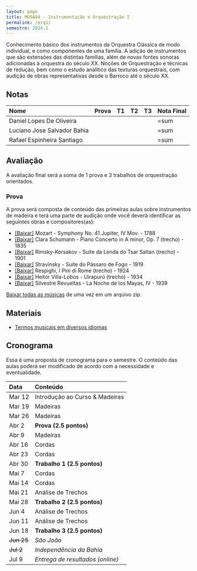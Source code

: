 ```yaml
---
layout: page
title: MUSA84 - Instrumentação e Orquestração I
permalink: /orq1/
semestre: 2024.1
---
```


Conhecimento básico dos instrumentos da Orquestra Clássica de modo individual, e
como componentes de uma família. A adição de instrumentos que são extensões das
distintas famílias, além de novas fontes sonoras adicionadas à orquestra do
século XX. Noções de Orquestração e técnicas de redução, bem como o estudo
analítico das texturas orquestrais, com audição de obras representativas desde o
Barroco até o século XX.

## Notas

| Nome                        | Prova | T1 | T2 | T3 | Nota Final |
|:----------------------------|:------|:---|:---|:---|:-----------|
| Daniel Lopes De Oliveira    |       |    |    |    | =sum       |
| Luciano Jose Salvador Bahia |       |    |    |    | =sum       |
| Rafael Espinheira Santiago  |       |    |    |    | =sum       |

## Avaliação

A avaliação final será a soma de 1 prova e 3 trabalhos de orquestração orientados.

### Prova

A prova será composta de conteúdo das primeiras aulas sobre instrumentos de
madeira e terá uma parte de audição onde você deverá identificar as seguintes
obras e compositores(as):

- [[Baixar]][1] Mozart - Symphony No. 41 Jupiter, IV Mov. - 1788
- [[Baixar]][2] Clara Schumann - Piano Concerto in A minor, Op. 7 (trecho) - 1835
- [[Baixar]][3] Rimsky-Korsakov - Suite da Lenda do Tsar Saltan (trecho) - 1901
- [[Baixar]][4] Stravinsky - Suite do Pássaro de Fogo - 1919
- [[Baixar]][5] Respighi, I Pini di Rome (trecho) - 1924
- [[Baixar]][6] Heitor Villa-Lobos - Uirapurú (trecho) - 1934
- [[Baixar]][7] Silvestre Revueltas - La Noche de los Mayas, IV - 1939

[Baixar todas as músicas][8] de uma vez em um arquivo zip.


[1]: https://nuvem.ufba.br/s/JSagPhgqYOP7IJF
[2]: https://nuvem.ufba.br/s/tZQiphW98iZTjTR
[3]: https://nuvem.ufba.br/s/wByZgRRIUPEaMNp
[4]: https://nuvem.ufba.br/s/7wlh4maDWdSEMv1
[5]: https://nuvem.ufba.br/s/6SrqPT3VZIWST1e
[6]: https://nuvem.ufba.br/s/f8l623NOFLO8WXa
[7]: https://nuvem.ufba.br/s/S5QT7wCNweVhLte
[8]: https://nuvem.ufba.br/s/5dq6DnBBaKCFUXc

## Materiais

- [Termos musicais em diversos idiomas](https://web.library.yale.edu/cataloging/music/instname)

## Cronograma

Essa é uma proposta de cronograma para o semestre. O conteúdo das aulas poderá
ser modificado de acordo com a necessidade e eventualidade.


| Data              | Conteúdo                         |
|:------------------|:---------------------------------|
| Mar 12            | Introdução ao Curso & Madeiras   |
| Mar 19            | Madeiras                         |
| Mar 26            | Madeiras                         |
| Abr 2             | **Prova (2.5 pontos)**           |
| Abr 9             | Madeiras                         |
| Abr 16            | Cordas                           |
| Abr 23            | Cordas                           |
| Abr 30            | **Trabalho 1 (2.5 pontos)**      |
| Mai 7             | Cordas                           |
| Mai 14            | Cordas                           |
| Mai 21            | Análise de Trechos               |
| Mai 28            | **Trabalho 2 (2.5 pontos)**      |
| Jun 4             | Análise de Trechos               |
| Jun 11            | Análise de Trechos               |
| Jun 18            | **Trabalho 3 (2.5 pontos)**      |
| <del>Jun 25</del> | _São João_                       |
| <del>Jul 2</del>  | _Independência da Bahia_         |
| Jul 9             | _Entrega de resultados (online)_ |

